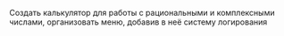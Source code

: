 Создать калькулятор для работы с рациональными и комплексными числами, организовать меню, добавив в неё систему логирования
